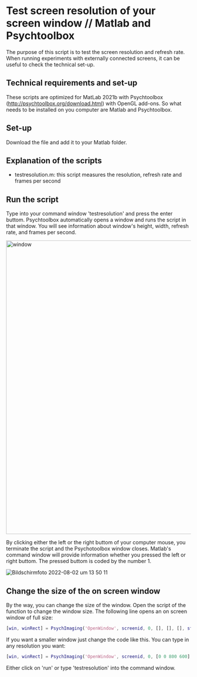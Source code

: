# Test screen resolution of your screen window // Matlab and Psychtoolbox

The purpose of this script is to test the screen resolution and refresh rate. When running experiments with externally connected screens, it can be useful to check the technical set-up.

## Technical requirements and set-up
These scripts are optimized for MatLab 2021b with Psychtoolbox (http://psychtoolbox.org/download.html) with OpenGL add-ons. So what needs to be installed on you computer are Matlab and Psychtoolbox.

## Set-up
Download the file and add it to your Matlab folder. 

## Explanation of the scripts
- testresolution.m: this script measures the resolution, refresh rate and frames per second

## Run the script
Type into your command window 'testresolution' and press the enter buttom. Psychtoolbox automatically opens a window and runs the script in that window. You will see information about window's height, width, refresh rate, and frames per second. 

<img width="800" alt="window" src="https://user-images.githubusercontent.com/69513270/183718590-a9e651f4-7bad-4033-85e9-92b95120ad1c.png">


By clicking either the left or the right buttom of your computer mouse, you terminate the script and the Psychotoolbox window closes. Matlab's command window will provide information whether you pressed the left or right buttom. The pressed buttom is coded by the number 1. 

![Bildschirmfoto 2022-08-02 um 13 50 11](https://user-images.githubusercontent.com/69513270/182368116-3d380e82-5be3-437b-9a1b-ab338b29e7c0.png)

## Change the size of the on screen window
By the way, you can change the size of the window. Open the script of the function to change the window size. The following line opens an on screen window of full size:  
```matlab
[win, winRect] = PsychImaging('OpenWindow', screenid, 0, [], [], [], stereoMode, multiSample); 
```

If you want a smaller window just change the code like this. You can type in any resolution you want:
```matlab
[win, winRect] = PsychImaging('OpenWindow', screenid, 0, [0 0 800 600], [], [], stereoMode, multiSample); 
```
Either click on 'run' or type 'testresolution' into the command window.
